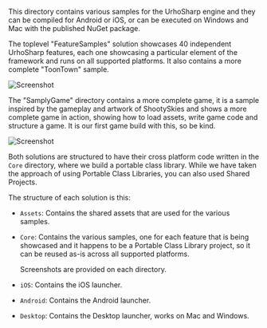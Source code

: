 This directory contains various samples for the UrhoSharp engine and
they can be compiled for Android or iOS, or can be executed on Windows
and Mac with the published NuGet package.

The toplevel "FeatureSamples" solution showcases 40 independent UrhoSharp
features, each one showcasing a particular element of the framework and runs
on all supported platforms.   It also contains a more complete "ToonTown" sample.

![Screenshot](FeatureSamples/Core/41_ToonTown/Video.gif)

The "SamplyGame" directory contains a more complete game, it is a sample
inspired by the gameplay and artwork of ShootySkies and shows a more 
complete game in action, showing how to load assets, write game code and
structure a game.   It is our first game build with this, so be kind.

![Screenshot](SamplyGame/Video.gif)

Both solutions are structured to have their cross platform code written
in the `Core` directory, where we build a portable class library.   While
we have taken the approach of using Portable Class Libraries, you can 
also used Shared Projects.

The structure of each solution is this:

* `Assets`: Contains the shared assets that are used for the various
  samples.

* `Core`: Contains the various samples, one for each feature that is
  being showcased and it happens to be a Portable Class Library
  project, so it can be reused as-is across all supported platforms.

  Screenshots are provided on each directory.

* `iOS`: Contains the iOS launcher.

* `Android`: Contains the Android launcher.

* `Desktop`: Contains the Desktop launcher, works on Mac and Windows.

